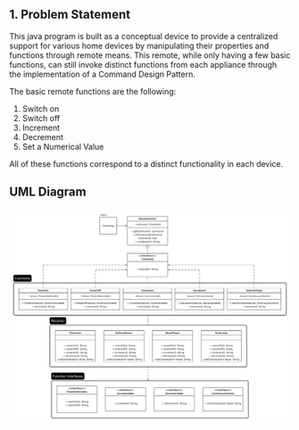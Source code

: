 ## 1. Problem Statement

This java program is built as a conceptual device to provide a centralized support for various home devices by manipulating their properties and functions through remote means. This remote, while only having a few basic functions, can still invoke distinct functions from each appliance through the implementation of a Command Design Pattern.

The basic remote functions are the following:
1. Switch on
2. Switch off
3. Increment
4. Decrement
5. Set a Numerical Value

All of these functions correspond to a distinct functionality in each device.

## UML Diagram
![UML Class Diagram](https://github.com/fausturnacht/CommandPattern/blob/f20a30cb842b8b88509d164df31020746632fec1/Laboratory%20Assignment%202%20-%20Command%20Pattern%20(UML%20Class%20Diagram).png?raw=true)


